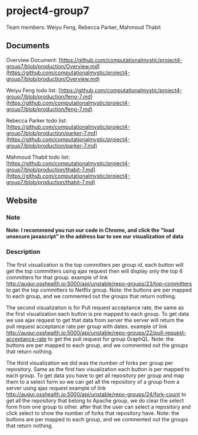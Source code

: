 # project4-group7
Team members: Weiyu Feng, Rebecca Parker, Mahmoud Thabit

## Documents
Overview Document:
[https://github.com/computationalmystic/project4-group7/blob/production/Overview.md](https://github.com/computationalmystic/project4-group7/blob/production/Overview.md)

Weiyu Feng todo list:
[https://github.com/computationalmystic/project4-group7/blob/production/feng-7.md](https://github.com/computationalmystic/project4-group7/blob/production/feng-7.md)

Rebecca Parker todo list:
[https://github.com/computationalmystic/project4-group7/blob/production/parker-7.md](https://github.com/computationalmystic/project4-group7/blob/production/parker-7.md)

Mahmoud Thabit todo list:
[https://github.com/computationalmystic/project4-group7/blob/production/thabit-7.md](https://github.com/computationalmystic/project4-group7/blob/production/thabit-7.md)


## Website
### Note
**Note: I recommend you run our code in Chrome, and click the "load unsecure javascript" in the address bar to see our visualization of data**
### Description
The first visualization is the top committers per group id, each button will get the top committers using ajax request then will display only the top 6 committers for that group. example of link http://augur.osshealth.io:5000/api/unstable/repo-groups/23/top-committers to get the top committers to Netflix group.
Note: the buttons are per mapped to each group, and we commented out the groups that return nothing.

The second visualization is for Pull request acceptance rate, the same as the first visualization each button is pre mapped to each group. To get data we use ajax request to get that data from server the server will return the pull request acceptance rate per group with dates. example of link http://augur.osshealth.io:5000/api/unstable/repo-groups/22/pull-request-acceptance-rate to get the pull request for group GraphQL.
Note: the buttons are per mapped to each group, and we commented out the groups that return nothing.

The third visualization we did was the number of forks per group per repository. Same as the first two visualization each button is per mapped to each group. To get data you have to get all repository per group and map them to a select form so we can get all the repository of a group from a server using ajax request example of link http://augur.osshealth.io:5000/api/unstable/repo-groups/24/fork-count to get all the repository that belong to Apache group, we do clear the select form from one group to other. after that the user can select a repository and click select to show the number of forks that repository have.
Note: the buttons are per mapped to each group, and we commented out the groups that return nothing.

